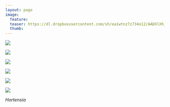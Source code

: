 ```yaml
---
layout: page
image:
  feature:
  teaser: https://dl.dropboxusercontent.com/sh/ea1wtnz7z734o12/AADXlXh_PGsAf9lPZwvH2xY6a/luontokuvat/syksy/4/DS46646-245px.jpg
  thumb:
---
```


[![](https://dl.dropboxusercontent.com/sh/ea1wtnz7z734o12/AACbCMEUBtq8doVdfog_neKfa/luontokuvat/syksy/4/DS46629-800px.jpg)](https://dl.dropboxusercontent.com/sh/ea1wtnz7z734o12/AACe3X9qgROynvaePcApzJuOa/luontokuvat/syksy/4/DS46629.jpg)

[![](https://dl.dropboxusercontent.com/sh/ea1wtnz7z734o12/AAB9mLkmp8o7korXnQlWOJ46a/luontokuvat/syksy/4/DS46653-800px.jpg)](https://dl.dropboxusercontent.com/sh/ea1wtnz7z734o12/AADgOWewxiduwb1mdLM8Uks1a/luontokuvat/syksy/4/DS46653.jpg)

[![](https://dl.dropboxusercontent.com/sh/ea1wtnz7z734o12/AAAHLAYw7DDFkE7IbyLHPqoUa/luontokuvat/syksy/4/DS46656-800px.jpg)](https://dl.dropboxusercontent.com/sh/ea1wtnz7z734o12/AAADi4ZRRb8kITmdt1_4D665a/luontokuvat/syksy/4/DS46656.jpg)

[![](https://dl.dropboxusercontent.com/sh/ea1wtnz7z734o12/AADI7fd13R7pXIN_97jtdG8pa/luontokuvat/syksy/4/DS46646-800px.jpg)](https://dl.dropboxusercontent.com/sh/ea1wtnz7z734o12/AAAxu86-QwU4kyZTJgCvzd_ua/luontokuvat/syksy/4/DS46646.jpg)

[![](https://dl.dropboxusercontent.com/sh/ea1wtnz7z734o12/AAB3oHyuVGnshsBAnJQz2j95a/luontokuvat/syksy/4/DS46647-800px.jpg)](https://dl.dropboxusercontent.com/sh/ea1wtnz7z734o12/AAAj5RGkCy4FiFoEupuqi7RBa/luontokuvat/syksy/4/DS46647.jpg)

[![](https://dl.dropboxusercontent.com/sh/ea1wtnz7z734o12/AADOTz2Rdlb_YjuyzP_XveCza/luontokuvat/syksy/4/DS46644-800px.jpg)](https://dl.dropboxusercontent.com/sh/ea1wtnz7z734o12/AABU6CA5oO3vxHdzy48Vd1oUa/luontokuvat/syksy/4/DS46644.jpg)

*Hortensia*
